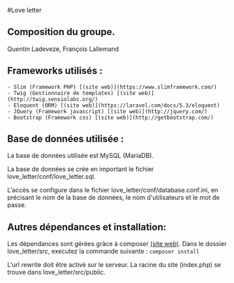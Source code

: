 #Love letter

## Composition du groupe.
Quentin Ladeveze, François Lallemand

## Frameworks utilisés :
	- Slim (Framework PHP) [(site web)](https://www.slimframework.com/)
	- Twig (Gestionnaire de templates) [(site web)](http://twig.sensiolabs.org/)
	- Eloquent (ORM) [(site web)](https://laravel.com/docs/5.3/eloquent)
	- JQuery (Framework javascript) [(site web)](http://jquery.com/)
	- Bootstrap (Framework css) [(site web)](http://getbootstrap.com/)

## Base de données utilisée :
La base de données utilisée est MySQL (MariaDB).

La base de données se crée en important le fichier love_letter/conf/love_letter.sql.

L'accès se configure dans le fichier love_letter/conf/database.conf.ini, en précisant le nom de la base de données, le nom d'utilisateurs et le mot de passe.

## Autres dépendances et installation:
Les dépendances sont gérées grâce à composer [(site web)](https://getcomposer.org/).
Dans le dossier love_letter/src, executez la commande suivante :
  	`composer install`

L'url rewrite doit être activé sur le serveur. La racine du site (index.php) se trouve dans love_letter/src/public.
